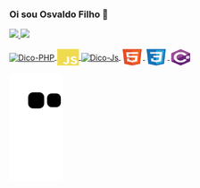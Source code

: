 ### Oi sou Osvaldo Filho 👋
 
 <div>
  <a href="https://github.com/DicoLOF">
  <img height="180em" src="https://github-readme-stats.vercel.app/api?username=DicoLOF&show_icons=true&theme=dracula&include_all_commits=true&count_private=true"/>
  <img height="180em" src="https://github-readme-stats.vercel.app/api/top-langs/?username=DicoLOF&layout=compact&langs_count=7&theme=dracula"/>
</div> 
<div style="display: inline_block"><br>
  <img align="center" alt="Dico-PHP" height="30" width="40" src="https://www.agenciastaff.com.br/images/site/php.png">
  <img align="center" alt="Dico-Js" height="30" width="40" src="https://raw.githubusercontent.com/devicons/devicon/master/icons/javascript/javascript-plain.svg">
  <img align="center" alt="Dico-Js" height="30" width="40" src="https://cdn-icons-png.flaticon.com/512/888/888879.png">  
  <img align="center" alt="Dico-HTML" height="30" width="40" src="https://raw.githubusercontent.com/devicons/devicon/master/icons/html5/html5-original.svg">
  <img align="center" alt="Dico-CSS" height="30" width="40" src="https://raw.githubusercontent.com/devicons/devicon/master/icons/css3/css3-original.svg">  
  <img align="center" alt="Dico-Csharp" height="30" width="40" src="https://raw.githubusercontent.com/devicons/devicon/master/icons/csharp/csharp-original.svg">  
</div> 
<div>   

  ![Snake animation](https://github.com/rafaballerini/rafaballerini/blob/output/github-contribution-grid-snake.svg) 
</div>

